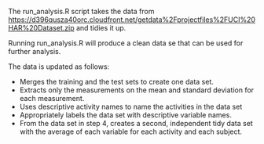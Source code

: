The run_analysis.R script takes the data from https://d396qusza40orc.cloudfront.net/getdata%2Fprojectfiles%2FUCI%20HAR%20Dataset.zip  and tidies it up.

Running run_analysis.R will produce a clean data se that can be used for further analysis.

The data is updated as follows:

* Merges the training and the test sets to create one data set.
* Extracts only the measurements on the mean and standard deviation for each measurement. 
* Uses descriptive activity names to name the activities in the data set
* Appropriately labels the data set with descriptive variable names. 
* From the data set in step 4, creates a second, independent tidy data set with the average of each variable for each activity and each subject.


